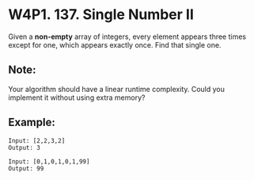 # W4P1. 137. Single Number II

Given a **non-empty** array of integers, every element appears three times except for one, which appears exactly once. Find that single one.

## Note:
Your algorithm should have a linear runtime complexity. Could you implement it without using extra memory?

## Example:
```
Input: [2,2,3,2]
Output: 3

Input: [0,1,0,1,0,1,99]
Output: 99
```

